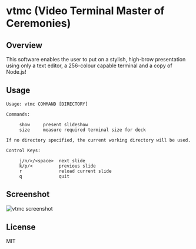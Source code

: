 # vtmc (Video Terminal Master of Ceremonies)

## Overview

This software enables the user to put on a stylish, high-brow presentation
using only a text editor, a 256-colour capable terminal and a copy of Node.js!

## Usage

```
Usage: vtmc COMMAND [DIRECTORY]

Commands:

     show     present slideshow
     size     measure required terminal size for deck

If no directory specified, the current working directory will be used.

Control Keys:

     j/n/>/<space>  next slide
     k/p/<          previous slide
     r              reload current slide
     q              quit
```

## Screenshot

![vtmc screenshot](http://us-east.manta.joyent.com/jmc/public/images/vtmc.png)

## License

MIT
